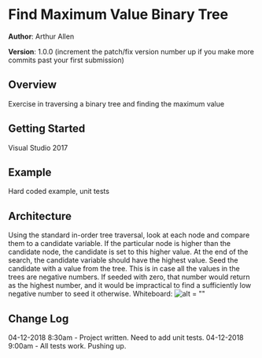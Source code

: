 # Find Maximum Value Binary Tree

**Author**: Arthur Allen

**Version**: 1.0.0 (increment the patch/fix version number up if you make more commits past your first submission)

## Overview
<!-- Provide a high level overview of what this application is and why you are building it, beyond the fact that it's an assignment for a Code Fellows 401 class. (i.e. What's your problem domain?) -->
Exercise in traversing a binary tree and finding the maximum value

## Getting Started
<!-- What are the steps that a user must take in order to build this app on their own machine and get it running? -->
Visual Studio 2017

## Example
<!-- Show them what looks like and how to use the application.  -->
Hard coded example, unit tests

## Architecture
<!-- Provide a detailed description of the application design. What technologies (languages, libraries, etc) you're using, and any other relevant design information. -->
Using the standard in-order tree traversal, look at each node and compare them to a candidate variable.  If the particular node is higher than the candidate node, the candidate is set to this higher value.  At the end of the search, the candidate variable should have the highest value.  Seed the candidate with a value from the tree.  This is in case all the values in the trees are negative numbers.  If seeded with zero, that number would return as the highest number, and it would be impractical to find a sufficiently low negative number to seed it otherwise.
Whiteboard:
![alt = ""](/../../data-structures-and-algorithms/assets/find-maximum-value.jpg)

## Change Log
<!-- Use this are to document the iterative changes made to your application as each feature is successfully implemented. Use time stamps. Here's an example:

01-01-2001 4:59pm - Added functionality to add and delete some things. -->
04-12-2018 8:30am - Project written.  Need to add unit tests.
04-12-2018 9:00am - All tests work.  Pushing up.